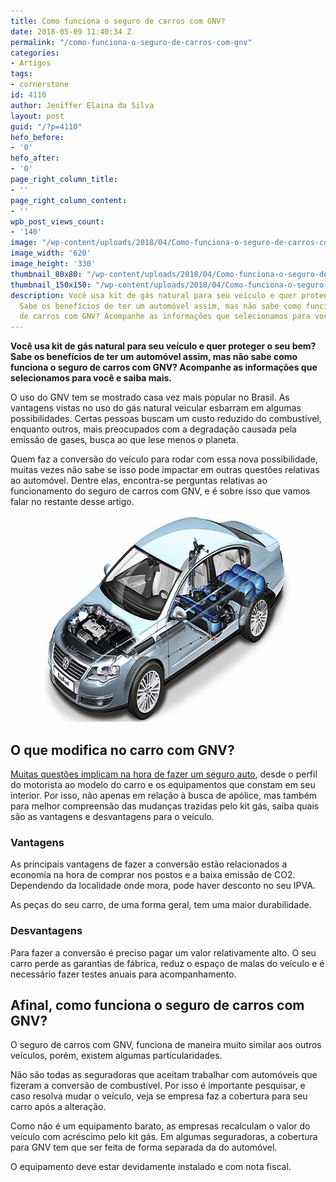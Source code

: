 ```yaml
---
title: Como funciona o seguro de carros com GNV?
date: 2018-05-09 11:40:34 Z
permalink: "/como-funciona-o-seguro-de-carros-com-gnv"
categories:
- Artigos
tags:
- cornerstone
id: 4110
author: Jeniffer Elaina da Silva
layout: post
guid: "/?p=4110"
hefo_before:
- '0'
hefo_after:
- '0'
page_right_column_title:
- ''
page_right_column_content:
- ''
wpb_post_views_count:
- '140'
image: "/wp-content/uploads/2018/04/Como-funciona-o-seguro-de-carros-com-GNV.gif"
image_width: '620'
image_height: '330'
thumbnail_80x80: "/wp-content/uploads/2018/04/Como-funciona-o-seguro-de-carros-com-GNV-80x80.gif"
thumbnail_150x150: "/wp-content/uploads/2018/04/Como-funciona-o-seguro-de-carros-com-GNV-150x150.gif"
description: Você usa kit de gás natural para seu veículo e quer proteger o seu bem?
  Sabe os benefícios de ter um automóvel assim, mas não sabe como funciona o seguro
  de carros com GNV? Acompanhe as informações que selecionamos para você e saiba mais.
---
```


**Você usa kit de gás natural para seu veículo e quer proteger o seu bem? Sabe os benefícios de ter um automóvel assim, mas não sabe como funciona o seguro de carros com GNV? Acompanhe as informações que selecionamos para você e saiba mais.**

O uso do GNV tem se mostrado casa vez mais popular no Brasil. As vantagens vistas no uso do gás natural veicular esbarram em algumas possibilidades. Certas pessoas buscam um custo reduzido do combustível, enquanto outros, mais preocupados com a degradação causada pela emissão de gases, busca ao que lese menos o planeta.

Quem faz a conversão do veículo para rodar com essa nova possibilidade, muitas vezes não sabe se isso pode impactar em outras questões relativas ao automóvel. Dentre elas, encontra-se perguntas relativas ao funcionamento do seguro de carros com GNV, e é sobre isso que vamos falar no restante desse artigo.

[<img class="aligncenter wp-image-4111 size-full" title="Como funciona o seguro de carros com GNV?" src="/wp-content/uploads/2018/04/Como-funciona-o-seguro-de-carros-com-GNV.gif" alt="Como funciona o seguro de carros com GNV?" width="620" height="330" />](/wp-content/uploads/2018/04/Como-funciona-o-seguro-de-carros-com-GNV.gif)

## O que modifica no carro com GNV?

<a href="/sera-que-o-seguro-auto-cobre" target="_blank" rel="noopener">Muitas questões implicam na hora de fazer um seguro auto</a>, desde o perfil do motorista ao modelo do carro e os equipamentos que constam em seu interior. Por isso, não apenas em relação à busca de apólice, mas também para melhor compreensão das mudanças trazidas pelo kit gás, saiba quais são as vantagens e desvantagens para o veículo.

### Vantagens

As principais vantagens de fazer a conversão estão relacionados a economia na hora de comprar nos postos e a baixa emissão de CO2. Dependendo da localidade onde mora, pode haver desconto no seu IPVA.

As peças do seu carro, de uma forma geral, tem uma maior durabilidade.

### Desvantagens

Para fazer a conversão é preciso pagar um valor relativamente alto. O seu carro perde as garantias de fábrica, reduz o espaço de malas do veículo e é necessário fazer testes anuais para acompanhamento.

## Afinal, como funciona o seguro de carros com GNV?

O seguro de carros com GNV, funciona de maneira muito similar aos outros veículos, porém, existem algumas particularidades.

Não são todas as seguradoras que aceitam trabalhar com automóveis que fizeram a conversão de combustível. Por isso é importante pesquisar, e caso resolva mudar o veículo, veja se empresa faz a cobertura para seu carro após a alteração.

Como não é um equipamento barato, as empresas recalculam o valor do veículo com acréscimo pelo kit gás. Em algumas seguradoras, a cobertura para GNV tem que ser feita de forma separada da do automóvel.

O equipamento deve estar devidamente instalado e com nota fiscal.